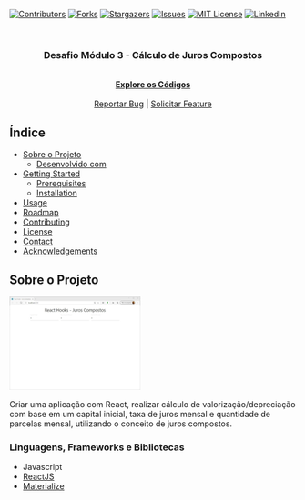 [![Contributors][contributors-shield]][contributors-url] [![Forks][forks-shield]][forks-url] [![Stargazers][stars-shield]][stars-url] [![Issues][issues-shield]][issues-url] [![MIT License][license-shield]][license-url] [![LinkedIn][linkedin-shield]][linkedin-url]
<!-- PROJECT LOGO -->
<br />
<p align="center">
  <h3 align="center">Desafio Módulo 3 - Cálculo de Juros Compostos</h3>

  <p align="center">
    <br />
    <a href="https://github.com/racahumada/igti-React-Juros-Compostos"><strong>Explore os Códigos</strong></a>
    <br />
    <br />
    <!-- <a href="https://github.com/othneildrew/Best-README-Template">View Demo</a> | -->
    <a href="https://github.com/racahumada/igti-React-Juros-Compostos/issues">Reportar Bug</a> |
    <a href="https://github.com/racahumada/igti-React-Juros-Compostos/issues">Solicitar Feature</a>
  </p>
</p>

<!-- Índice -->

## Índice

- [Sobre o Projeto](#sobre-o-projeto)
  - [Desenvolvido com](#desenvolvido-com)
- [Getting Started](#getting-started)
  - [Prerequisites](#prerequisites)
  - [Installation](#installation)
- [Usage](#usage)
- [Roadmap](#roadmap)
- [Contributing](#contributing)
- [License](#license)
- [Contact](#contact)
- [Acknowledgements](#acknowledgements)

<!-- SOBRE O PROJETO -->

## Sobre o Projeto

<p>
  <img src="./images/tela-1-%5Bvazia%5D.jpg" alt="Tela Inicial" style="width: 230px" />
</p>

Criar uma aplicação com React, realizar cálculo de valorização/depreciação com base em um capital inicial, taxa de juros mensal e quantidade de parcelas mensal, utilizando o conceito de juros compostos.

### Linguagens, Frameworks e Bibliotecas

- Javascript
- [ReactJS](https://pt-br.reactjs.org/)
- [Materialize](https://materializecss.com/)
<!--
## Scripts Disponíveis

No diretório do projeto, você pode executar:

### `yarn install`

Para instalar dependências da aplicação

### `yarn start`

Para rodar em modo de desenvolvimento.<br />
Abrir [http://localhost:3000](http://localhost:3000) para visualizar no navegador
-->


[contributors-shield]: https://img.shields.io/github/contributors/racahumada/igti-React-Juros-Compostos.svg?style=flat-square
[contributors-url]: https://github.com/racahumada/igti-React-Juros-Compostos/graphs/contributors
[forks-shield]: https://img.shields.io/github/forks/racahumada/igti-React-Juros-Compostos.svg?style=flat-square
[forks-url]: https://github.com/racahumada/igti-React-Juros-Compostos/network/members
[stars-shield]: https://img.shields.io/github/stars/racahumada/igti-React-Juros-Compostos.svg?style=flat-square
[stars-url]: https://github.com/racahumada/igti-React-Juros-Compostos/stargazers
[issues-shield]: https://img.shields.io/github/issues/racahumada/igti-React-Juros-Compostos.svg?style=flat-square
[issues-url]: https://github.com/racahumada/igti-React-Juros-Compostos/issues
[license-shield]: https://img.shields.io/github/license/racahumada/igti-React-Juros-Compostos.svg?style=flat-square
[license-url]: https://github.com/racahumada/igti-React-Juros-Compostos/blob/master/LICENSE.txt
[linkedin-shield]: https://img.shields.io/badge/-LinkedIn-black.svg?style=flat-square&logo=linkedin&colorB=555
[linkedin-url]: https://linkedin.com/in/ricardo-castro-ahumada/
